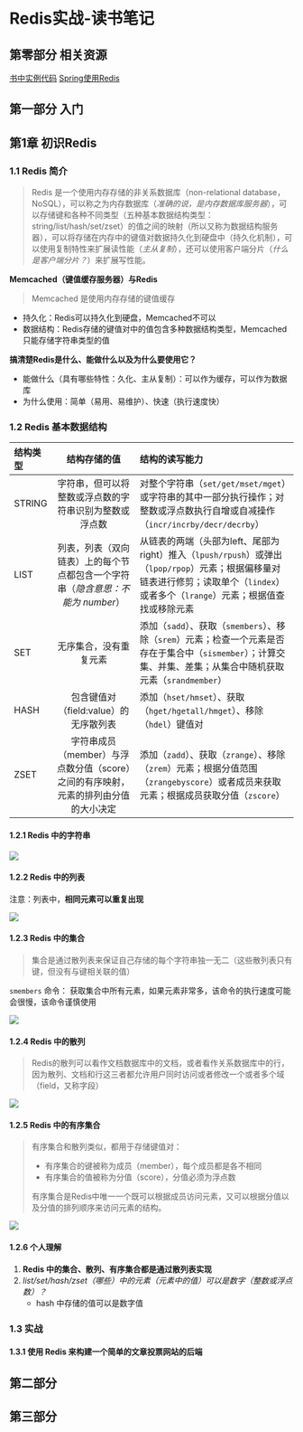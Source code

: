 # Redis实战-读书笔记

## 第零部分 相关资源
[书中实例代码](https://github.com/josiahcarlson/redis-in-action)
[Spring使用Redis](https://spring.io/projects/spring-data-redis)

## 第一部分 入门

## 第1章 初识Redis

### 1.1 Redis 简介 
> Redis 是一个使用内存存储的非关系数据库（non-relational database，NoSQL），可以称之为内存数据库（*准确的说，是内存数据库服务器*），可以存储键和各种不同类型（五种基本数据结构类型：string/list/hash/set/zset）的值之间的映射（所以又称为数据结构服务器），可以将存储在内存中的键值对数据持久化到硬盘中（持久化机制），可以使用复制特性来扩展读性能（*主从复制*），还可以使用客户端分片（*什么是客户端分片？*）来扩展写性能。

**Memcached（键值缓存服务器）与Redis**
> Memcached 是使用内存存储的键值缓存
+ 持久化：Redis可以持久化到硬盘，Memcached不可以
+ 数据结构：Redis存储的键值对中的值包含多种数据结构类型，Memcached只能存储字符串类型的值

**搞清楚Redis是什么、能做什么以及为什么要使用它？**

+ 能做什么（具有哪些特性：久化、主从复制）：可以作为缓存，可以作为数据库
+ 为什么使用：简单（易用、易维护）、快速（执行速度快）

### 1.2 Redis 基本数据结构

结构类型|结构存储的值|结构的读写能力
:---|:--:|:---
STRING|字符串，但可以将整数或浮点数的字符串识别为整数或浮点数|对整个字符串（`set/get/mset/mget`）或字符串的其中一部分执行操作；对整数或浮点数执行自增或自减操作（`incr/incrby/decr/decrby`）
LIST|列表，列表（双向链表）上的每个节点都包含一个字符串（*隐含意思：不能为 number*）|从链表的两端（头部为left、尾部为right）推入（`lpush/rpush`）或弹出（`lpop/rpop`）元素；根据偏移量对链表进行修剪；读取单个（`lindex`）或者多个（`lrange`）元素；根据值查找或移除元素
SET|无序集合，没有重复元素|添加（`sadd`）、获取（`smembers`）、移除（`srem`）元素；检查一个元素是否存在于集合中（`sismember`）；计算交集、并集、差集；从集合中随机获取元素（`srandmember`）
HASH|包含键值对（field:value）的无序散列表|添加（`hset/hmset`）、获取（`hget/hgetall/hmget`）、移除（`hdel`）键值对
ZSET|字符串成员（member）与浮点数分值（score）之间的有序映射，元素的排列由分值的大小决定|添加（`zadd`）、获取（`zrange`）、移除（`zrem`）元素；根据分值范围（`zrangebyscore`）或者成员来获取元素；根据成员获取分值（`zscore`）



#### 1.2.1 Redis 中的字符串

![](https://redislabs.com/wp-content/uploads/2019/07/data-structures-_strings.svg)

#### 1.2.2 Redis 中的列表
注意：列表中，**相同元素可以重复出现**

![](https://redislabs.com/wp-content/uploads/2019/07/data-structures-_lists.svg)

#### 1.2.3 Redis 中的集合
> 集合是通过散列表来保证自己存储的每个字符串独一无二（这些散列表只有键，但没有与键相关联的值）

`smembers` 命令： 获取集合中所有元素，如果元素非常多，该命令的执行速度可能会很慢，该命令谨慎使用

![](https://redislabs.com/wp-content/uploads/2019/07/data-structures-_sets.svg)

#### 1.2.4 Redis 中的散列
> Redis的散列可以看作文档数据库中的文档，或者看作关系数据库中的行，因为散列、文档和行这三者都允许用户同时访问或者修改一个或者多个域（field，又称字段）

![](https://redislabs.com/wp-content/uploads/2019/07/data-structures-_hashes.svg)

#### 1.2.5 Redis 中的有序集合
> 有序集合和散列类似，都用于存储键值对：
> + 有序集合的键被称为成员（member），每个成员都是各不相同
> + 有序集合的值被称为分值（score），分值必须为浮点数
> 
> 有序集合是Redis中唯一一个既可以根据成员访问元素，又可以根据分值以及分值的排列顺序来访问元素的结构。

![](https://redislabs.com/wp-content/uploads/2019/07/data-structures-_sorted-sets.svg)


#### 1.2.6 个人理解

1. **Redis 中的集合、散列、有序集合都是通过散列表实现**
2. *list/set/hash/zset（哪些）中的元素（元素中的值）可以是数字（整数或浮点数）？*
   + hash 中存储的值可以是数字值


### 1.3 实战

#### 1.3.1 使用 Redis 来构建一个简单的文章投票网站的后端

#### 

## 第二部分 
## 第三部分 


